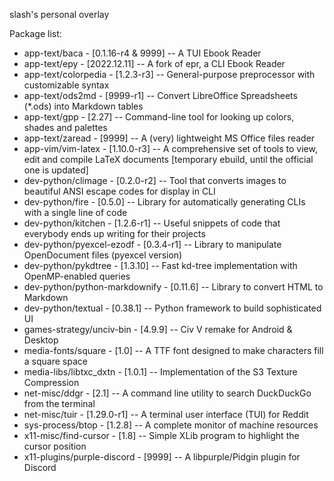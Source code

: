 slash's personal overlay

Package list:
* app-text/baca                 - [0.1.16-r4 & 9999] -- A TUI Ebook Reader
* app-text/epy                  - [2022.12.11]       -- A fork of epr, a CLI Ebook Reader
* app-text/colorpedia           - [1.2.3-r3]         -- General-purpose preprocessor with customizable syntax
* app-text/ods2md               - [9999-r1]          -- Convert LibreOffice Spreadsheets (*.ods) into Markdown tables
* app-text/gpp                  - [2.27]             -- Command-line tool for looking up colors, shades and palettes
* app-text/zaread               - [9999]             -- A (very) lightweight MS Office files reader
* app-vim/vim-latex             - [1.10.0-r3]        -- A comprehensive set of tools to view, edit and compile LaTeX documents [temporary ebuild, until the official one is updated]
* dev-python/climage            - [0.2.0-r2]         -- Tool that converts images to beautiful ANSI escape codes for display in CLI
* dev-python/fire               - [0.5.0]            -- Library for automatically generating CLIs with a single line of code
* dev-python/kitchen            - [1.2.6-r1]         -- Useful snippets of code that everybody ends up writing for their projects
* dev-python/pyexcel-ezodf      - [0.3.4-r1]         -- Library to manipulate OpenDocument files (pyexcel version)
* dev-python/pykdtree           - [1.3.10]           -- Fast kd-tree implementation with OpenMP-enabled queries
* dev-python/python-markdownify - [0.11.6]           -- Library to convert HTML to Markdown 
* dev-python/textual            - [0.38.1]           -- Python framework to build sophisticated UI
* games-strategy/unciv-bin      - [4.9.9]            -- Civ V remake for Android & Desktop
* media-fonts/square            - [1.0]              -- A TTF font designed to make characters fill a square space
* media-libs/libtxc_dxtn        - [1.0.1]            -- Implementation of the S3 Texture Compression
* net-misc/ddgr                 - [2.1]              -- A command line utility to search DuckDuckGo from the terminal
* net-misc/tuir                 - [1.29.0-r1]        -- A terminal user interface (TUI) for Reddit
* sys-process/btop              - [1.2.8]            -- A complete monitor of machine resources
* x11-misc/find-cursor          - [1.8]              -- Simple XLib program to highlight the cursor position
* x11-plugins/purple-discord    - [9999]             -- A libpurple/Pidgin plugin for Discord
